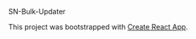 SN-Bulk-Updater

This project was bootstrapped with [Create React App](https://github.com/facebookincubator/create-react-app).
